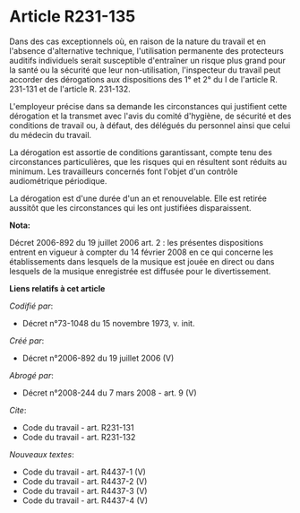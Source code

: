 # Article R231-135

Dans des cas exceptionnels où, en raison de la nature du travail et en l'absence d'alternative technique, l'utilisation
permanente des protecteurs auditifs individuels serait susceptible d'entraîner un risque plus grand pour la santé ou la
sécurité que leur non-utilisation, l'inspecteur du travail peut accorder des dérogations aux dispositions des 1° et 2° du I
de l'article R. 231-131 et de l'article R. 231-132.

L'employeur précise dans sa demande les circonstances qui justifient cette dérogation et la transmet avec l'avis du comité
d'hygiène, de sécurité et des conditions de travail ou, à défaut, des délégués du personnel ainsi que celui du médecin du
travail.

La dérogation est assortie de conditions garantissant, compte tenu des circonstances particulières, que les risques qui en
résultent sont réduits au minimum. Les travailleurs concernés font l'objet d'un contrôle audiométrique périodique.

La dérogation est d'une durée d'un an et renouvelable. Elle est retirée aussitôt que les circonstances qui les ont justifiées
disparaissent.

**Nota:**

Décret 2006-892 du 19 juillet 2006 art. 2 : les présentes dispositions entrent en vigueur à compter du 14 février 2008 en ce
qui concerne les établissements dans lesquels de la musique est jouée en direct ou dans lesquels de la musique enregistrée
est diffusée pour le divertissement.

**Liens relatifs à cet article**

_Codifié par_:

  - Décret n°73-1048 du 15 novembre 1973, v. init.

_Créé par_:

  - Décret n°2006-892 du 19 juillet 2006 (V)

_Abrogé par_:

  - Décret n°2008-244 du 7 mars 2008 - art. 9 (V)

_Cite_:

  - Code du travail - art. R231-131
  - Code du travail - art. R231-132

_Nouveaux textes_:

  - Code du travail - art. R4437-1 (V)
  - Code du travail - art. R4437-2 (V)
  - Code du travail - art. R4437-3 (V)
  - Code du travail - art. R4437-4 (V)
